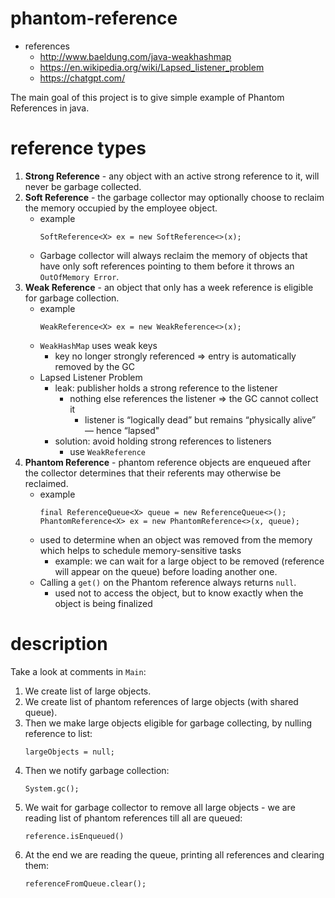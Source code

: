 # phantom-reference
* references
   * http://www.baeldung.com/java-weakhashmap
   * https://en.wikipedia.org/wiki/Lapsed_listener_problem
   * https://chatgpt.com/

The main goal of this project is to give simple example of Phantom References
in java.

# reference types
1. **Strong Reference** - any object with an active strong reference to it, will never be garbage collected.
1. **Soft Reference** - the garbage collector may optionally choose to reclaim the memory occupied by the employee object.
   * example
      ```
      SoftReference<X> ex = new SoftReference<>(x);
      ```
   * Garbage collector will always reclaim the memory of objects that have only soft references pointing to them before it throws an `OutOfMemory Error`.
1. **Weak Reference** - an object that only has a week reference is eligible for garbage collection.
   * example
      ```
      WeakReference<X> ex = new WeakReference<>(x);
      ```
   * `WeakHashMap` uses weak keys
      * key no longer strongly referenced => entry is automatically removed by the GC
   * Lapsed Listener Problem
      * leak: publisher holds a strong reference to the listener
         * nothing else references the listener => the GC cannot collect it
            * listener is “logically dead” but remains “physically alive” — hence “lapsed"
      * solution: avoid holding strong references to listeners
         * use `WeakReference`
1. **Phantom Reference** - phantom reference objects are enqueued after the collector determines that their referents may otherwise be reclaimed.
   * example
      ```
      final ReferenceQueue<X> queue = new ReferenceQueue<>();
      PhantomReference<X> ex = new PhantomReference<>(x, queue);
      ```
   * used to determine when an object was removed from the memory which helps to schedule memory-sensitive tasks
      * example: we can wait for a large object to be removed (reference will appear on the queue) before loading another one.  
   * Calling a `get()` on the Phantom reference always returns `null`.
      * used not to access the object, but to know exactly when the object is being finalized

# description
Take a look at comments in `Main`:
1. We create list of large objects.
1. We create list of phantom references of large objects (with shared queue).
1. Then we make large objects eligible for garbage collecting, by nulling 
reference to list:
    ```
    largeObjects = null;
    ``` 
1. Then we notify garbage collection:
    ```
    System.gc();
    ```
1. We wait for garbage collector to remove all large objects - we 
are reading list of phantom references till all are queued:
    ```
    reference.isEnqueued()
    ```
1. At the end we are reading the queue, printing all references and 
clearing them:
    ```
    referenceFromQueue.clear();
    ```

